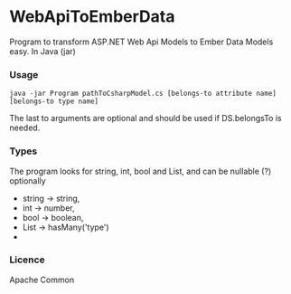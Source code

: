 # WebApiToEmberData
Program to transform ASP.NET Web Api Models to Ember Data Models easy. In Java (jar)

### Usage
``` java -jar Program pathToCsharpModel.cs [belongs-to attribute name] [belongs-to type name] ```

The last to arguments are optional and should be used if DS.belongsTo is needed.

### Types
The program looks for string, int, bool and List, and can be nullable (?) optionally

* string -> string,
* int -> number,
* bool -> boolean,
* List<Type> -> hasMany('type')
* 
### Licence
Apache Common

